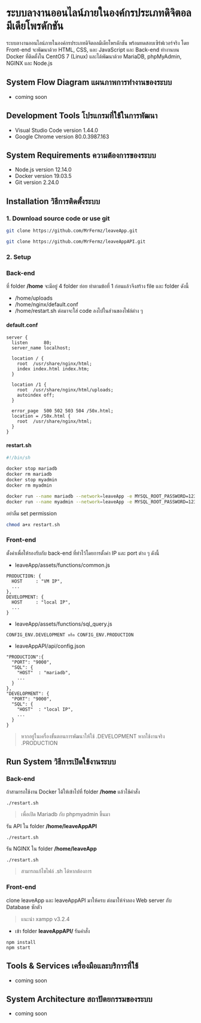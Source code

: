 # ระบบลางานออนไลน์ภายในองค์กรประเภทดิจิตอลมีเดียโพรดักชัน

ระบบลางานออนไลน์ภายในองค์กรประเภทดิจิตอลมีเดียโพรดักชัน พร้อมทดสอบเซิร์ฟเวอร์จริง โดย Front-end จะพัฒนาด้วย HTML, CSS, และ JavaScript และ Back-end  ทำงานบน Docker ที่ติดตั้งใน CentOS 7
(Linux) และได้พัฒนาด้วย MariaDB, phpMyAdmin, NGINX และ Node.js

## System Flow Diagram แผนภาพการทำงานของระบบ
- coming soon

## Development Tools โปรแกรมที่ใช้ในการพัฒนา

* Visual Studio Code version 1.44.0
* Google Chrome version 80.0.3987.163

## System Requirements ความต้องการของระบบ

* Node.js version 12.14.0
* Docker version 19.03.5
* Git version 2.24.0

## Installation วิธีการติดตั้งระบบ

### 1. Download source code or use git
```sh
git clone https://github.com/MrFermz/leaveApp.git
```
```sh
git clone https://github.com/MrFermz/leaveAppAPI.git
```

### 2. Setup
### Back-end
ที่ folder **/home** จะมีอยู่ 4 folder ย่อย
ทำตามข้อที่ 1 ก่อนแล้วจึงสร้าง file และ folder ดังนี้
* /home/uploads
* /home/nginx/default.conf
* /home/restart.sh
ต่อมาจะใส่ code ลงไปในส่วนของไฟล์ต่าง ๆ 

#### default.conf
```
server {
  listen      80;
  server_name localhost;
  
  location / {
    root  /usr/share/nginx/html;
    index index.html index.htm;
  }
  
  location /1 {
    root  /usr/share/nginx/html/uploads;
    autoindex off;
  }
  
  error_page  500 502 503 504 /50x.html;
  location = /50x.html {
    root  /usr/share/nginx/html;
  }
}
```

#### restart.sh
```sh
#!/bin/sh

docker stop mariadb
docker rm mariadb
docker stop myadmin
docker rm myadmin

docker run --name mariadb --network=leaveApp -e MYSQL_ROOT_PASSWORD=1234 -p 3306:3306 --restart always -d mariadb:10.4.11-bionic
docker run --name myadmin --network=leaveApp -e MYSQL_ROOT_PASSWORD=1234 -p 8000:80 --link mariadb:db --restart always -d phpmyadmin/phpmyadmin:4.9
```

อย่าลืม set permission
```sh
chmod a+x restart.sh
```

### Front-end
ตั้งค่าเพื่อให้รองรับกับ back-end ที่ทำไว้โดยการตั้งค่า IP และ port ต่าง ๆ ดังนี้
* leaveApp/assets/functions/common.js
```
PRODUCTION: {
  HOST     : "VM IP",
  ...
},
DEVELOPMENT: {
  HOST     : "local IP",
  ...
}
```

* leaveApp/assets/functions/sql_query.js
```
CONFIG_ENV.DEVELOPMENT หรือ CONFIG_ENV.PRODUCTION
```

* leaveAppAPI/api/config.json
```
"PRODUCTION":{
  "PORT": "9000",
  "SQL": {
    "HOST"  : "mariadb",
    ...
  }
},
"DEVELOPMENT": {
  "PORT": "9000",
  "SQL": {
    "HOST"  : "local IP",
    ...
  }
}
```
> หากอยู่ในเครื่องขั้นตอนการพัฒนาให้ใช้ .DEVELOPMENT หากใช้งานจริง .PRODUCTION


## Run System วิธีการเปิดใช้งานระบบ

### Back-end
ถ้าสามารถใช้งาน Docker ได้ให้เข้าไปที่  folder **/home** แล้วใช้คำสั่ง
```
./restart.sh
```
> เพื่อเปิด Mariadb กับ phpmyadmin ขึ้นมา

รัน API ใน folder **/home/leaveAppAPI**
```
./restart.sh
```
รัน NGINX ใน folder **/home/leaveApp**
```
./restart.sh
```
> สามารถแก้ไขไฟล์ .sh ได้หากต้องการ

### Front-end
clone leaveApp และ leaveAppAPI มาให้ครบ
ต่อมาให้จำลอง Web server กับ Database ซักตัว
> แนะนำ xampp v3.2.4

* เข้า folder **leaveAppAPI/** รันคำสั่ง
```
npm install
npm start
```

## Tools & Services เครื่องมือและบริการที่ใช้
* coming soon

## System Architecture สถาปัตยกรรมของระบบ
* coming soon
